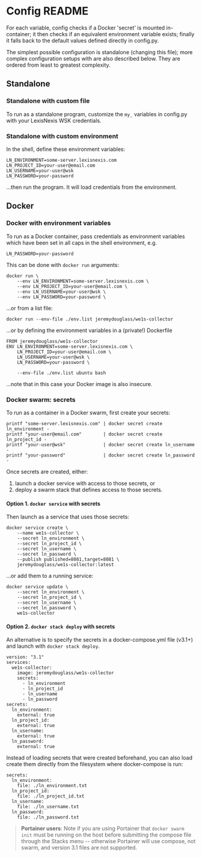 # Config README

For each variable, config checks if a Docker 'secret' is mounted in-container;
it then checks if an equivalent environment variable exists;
finally it falls back to the default values defined directly in config.py.

The simplest possible configuration is standalone (changing this file);
more complex configuration setups with are also described below. They are
ordered from least to greatest complexity.


## Standalone


### Standalone with custom file

To run as a standalone program, customize the `my_` variables in config.py
with your LexisNexis WSK credentials.


### Standalone with custom environment

In the shell, define these environment variables:

    LN_ENVIRONMENT=some-server.lexisnexis.com
    LN_PROJECT_ID=your-user@email.com
    LN_USERNAME=your-user@wsk
    LN_PASSWORD=your-password

...then run the program. It will load credentials from the environment.


## Docker


### Docker with environment variables

To run as a Docker container, pass credentials as environment variables
which have been set in all caps in the shell environment, e.g. 

    LN_PASSWORD=your-password

This can be done with `docker run` arguments:

    docker run \
        --env LN_ENVIRONMENT=some-server.lexisnexis.com \
        --env LN_PROJECT_ID=your-user@email.com \
        --env LN_USERNAME=your-user@wsk \
        --env LN_PASSWORD=your-password \

...or from a list file:

    docker run --env-file ./env.list jeremydouglass/we1s-collector

...or by defining the environment variables in a (private!) Dockerfile

    FROM jeremydouglass/we1s-collector
    ENV LN_ENVIRONMENT=some-server.lexisnexis.com \
        LN_PROJECT_ID=your-user@email.com \
        LN_USERNAME=your-user@wsk \
        LN_PASSWORD=your-password \

        --env-file ./env.list ubuntu bash

...note that in this case your Docker image is also insecure.


### Docker swarm: secrets

To run as a container in a Docker swarm, first create your secrets:

    printf "some-server.lexisnexis.com" | docker secret create ln_environment -
    printf "your-user@email.com"        | docker secret create ln_project_id -
    printf "your-user@wsk"              | docker secret create ln_username -
    printf "your-password"              | docker secret create ln_password -

Once secrets are created, either:

1. launch a  docker service with access to those secrets, or
2. deploy a swarm stack that defines access to those secrets.


#### Option 1. `docker service` with secrets

Then launch as a service that uses those secrets:

    docker service create \
        --name we1s-collector \
        --secret ln_environment \
        --secret ln_project_id \
        --secret ln_username \
        --secret ln_password \
        --publish published=8081,target=8081 \
        jeremydouglass/we1s-collector:latest

...or add them to a running service:

    docker service update \
        --secret ln_environment \
        --secret ln_project_id \
        --secret ln_username \
        --secret ln_password \
        we1s-collector


#### Option 2. `docker stack deploy` with secrets

An alternative is to specify the secrets in a docker-compose.yml file (v3.1+)
and launch with `docker stack deploy`.

    version: "3.1"
    services:
      we1s-collector:
        image: jeremydouglass/we1s-collector
        secrets:
          - ln_environment
          - ln_project_id
          - ln_username
          - ln_password
    secrets:
      ln_environment:
        external: true
      ln_project_id:
        external: true
      ln_username:
        external: true
      ln_password:
        external: true

Instead of loading secrets that were created beforehand, you can also load
create them directly from the filesystem where docker-compose is run:

    secrets:
      ln_environment:
        file: ./ln_environment.txt
      ln_project_id:
        file: ./ln_project_id.txt
      ln_username:
        file: ./ln_username.txt
      ln_password:
        file: ./ln_password.txt

> **Portainer users**: Note if you are using Portainer that `docker swarm init`
> must be running on the host before submitting the compose file through the
> Stacks menu -- otherwise Portainer will use compose, not swarm, and version
> 3.1 files are not supported.

